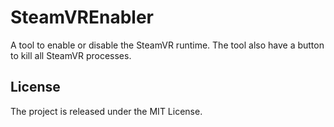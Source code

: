 # SteamVREnabler

A tool to enable or disable the SteamVR runtime. The tool also have a button to kill all SteamVR processes.

## License
The project is released under the MIT License.